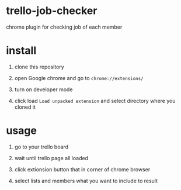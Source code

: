 # trello-job-checker

chrome plugin for checking job of each member


# install

1. clone this repository

2. open Google chrome and go to `chrome://extensions/`

3. turn on developer mode

4. click load `Load unpacked extension` and select directory where you cloned it


# usage

1. go to your trello board

2. wait until trello page all loaded

3. click extionsion button that in corner of chrome browser

4. select lists and members what you want to include to result

